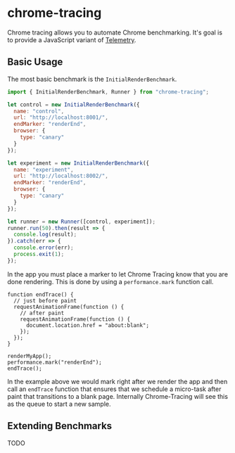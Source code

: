 chrome-tracing
==============

Chrome tracing allows you to automate Chrome benchmarking. It's goal is to provide a JavaScript variant of [Telemetry](https://www.chromium.org/developers/telemetry/run_locally).

## Basic Usage

The most basic benchmark is the `InitialRenderBenchmark`.

```js
import { InitialRenderBenchmark, Runner } from "chrome-tracing";

let control = new InitialRenderBenchmark({
  name: "control",
  url: "http://localhost:8001/",
  endMarker: "renderEnd",
  browser: {
    type: "canary"
  }
});

let experiment = new InitialRenderBenchmark({
  name: "experiment",
  url: "http://localhost:8002/",
  endMarker: "renderEnd",
  browser: {
    type: "canary"
  }
});

let runner = new Runner([control, experiment]);
runner.run(50).then(result => {
  console.log(result);
}).catch(err => {
  console.error(err);
  process.exit(1);
});
```

In the app you must place a marker to let Chrome Tracing know that you are done rendering. This is done by using a `performance.mark` function call.

```
function endTrace() {
  // just before paint
  requestAnimationFrame(function () {
    // after paint
    requestAnimationFrame(function () {
      document.location.href = "about:blank";
    });
  });
}

renderMyApp();
performance.mark("renderEnd");
endTrace();
```

In the example above we would mark right after we render the app and then call an `endTrace` function that ensures that we schedule a micro-task after paint that transitions to a blank page. Internally Chrome-Tracing will see this as the queue to start a new sample.

## Extending Benchmarks
TODO